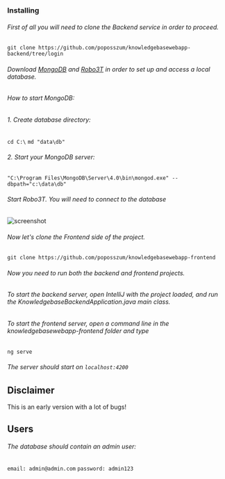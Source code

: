 ### Installing
###### First of all you will need to clone the Backend service in order to proceed.
 `git clone https://github.com/poposszum/knowledgebasewebapp-backend/tree/login`
###### Download [MongoDB](https://www.mongodb.com/download-center/community) and [Robo3T](https://robomongo.org/) in order to set up and access a local database.
###### How to start MongoDB:
###### 1. Create database directory:
 `cd C:\`
 `md "data\db"`
###### 2. Start your MongoDB server:
`"C:\Program Files\MongoDB\Server\4.0\bin\mongod.exe" --dbpath="c:\data\db"`
###### Start Robo3T. You will need to connect to the database
![screenshot](https://imgur.com/a/AI1hGB1)
###### Now let's clone the Frontend side of the project.
`git clone https://github.com/poposszum/knowledgebasewebapp-frontend`
###### Now you need to run both the backend and frontend projects.
###### To start the backend server, open IntelliJ with the project loaded, and run the KnowledgebaseBackendApplication.java main class.
######  To start the frontend server, open a command line in the knowledgebasewebapp-frontend folder and type
`ng serve`
###### The server should start on `localhost:4200`
## Disclaimer
This is an early version with a lot of bugs!
## Users
###### The database should contain an admin user:
`email: admin@admin.com`
`password: admin123`
